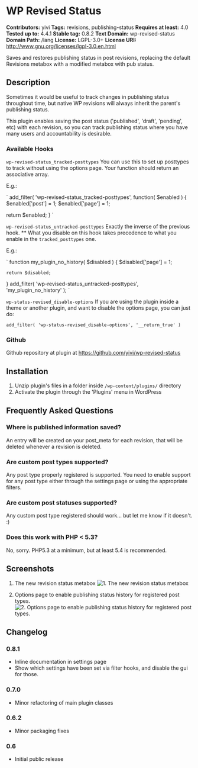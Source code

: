 # WP Revised Status #
**Contributors:** yivi
**Tags:** revisions, publishing-status
**Requires at least:** 4.0
**Tested up to:** 4.4.1
**Stable tag:** 0.8.2
**Text Domain:** wp-revised-status
**Domain Path:** /lang
**License:** LGPL-3.0+
**License URI:** http://www.gnu.org/licenses/lgpl-3.0.en.html


Saves and restores publishing status in post revisions, replacing the default Revisions metabox with a modified metabox with pub status.

## Description ##

Sometimes it would be useful to track changes in publishing status throughout time, but native WP revisions will always inherit the parent's publishing status.

This plugin enables saving the post status ('published', 'draft', 'pending', etc) with each revision, so you can track publishing status where you have many users and accountability is desirable.

### Available Hooks ###

`wp-revised-status_tracked-posttypes`
You can use this to set up posttypes to track without using the options page. Your function should return an associative array.

E.g.: 

`
 add_filter( 'wp-revised-status_tracked-posttypes', function( $enabled ) {
 $enabled['post'] = 1;
 $enabled['page'] = 1;
 
 return $enabled;
 }
`

`wp-revised-status_untracked-posttypes`
Exactly the inverse of the previous hook. ** What you disable on this hook takes precedence to what you enable in the `tracked_posttypes` one.

E.g.:

`
function my_plugin_no_history( $disabled ) {
    $disabled['page'] = 1;
    
    return $disabled;
}
add_filter( 'wp-revised-status_untracked-posttypes', 'my_plugin_no_history' );
`

`wp-status-revised_disable-options`
If you are using the plugin inside a theme or another plugin, and want to disable the options page, you can just do:

`add_filter( 'wp-status-revised_disable-options', '__return_true' )`


### Github ###
Github repository at plugin at https://github.com/yivi/wp-revised-status

## Installation ##

1. Unzip plugin's files in a folder inside `/wp-content/plugins/` directory
1. Activate the plugin through the 'Plugins' menu in WordPress

## Frequently Asked Questions ##

### Where is published information saved? ###
An entry will be created on your post_meta for each revision, that will be deleted whenever a revision is deleted.

### Are custom post types supported? ###
Any post type properly registered is supported. You need to enable support for any post type either through the settings page or using the appropriate filters.

### Are custom post statuses supported? ###
Any custom post type registered should work... but let me know if it doesn't. :)

### Does this work with PHP < 5.3? ###
No, sorry. PHP5.3 at a minimum, but at least 5.4 is recommended.

## Screenshots ##

1. The new revision status metabox
![1. The new revision status metabox](https://ps.w.org/revised-publishing-status/assets/screenshot-1.png)

2. Options page to enable publishing status history for registered post types.
![2. Options page to enable publishing status history for registered post types.](https://ps.w.org/revised-publishing-status/assets/screenshot-2.png)


## Changelog ##

### 0.8.1 ###
* Inline documentation in settings page
* Show which settings have been set via filter hooks, and disable the gui for those.

### 0.7.0 ###
* Minor refactoring of main plugin classes

### 0.6.2 ###
* Minor packaging fixes

### 0.6 ###
* Initial public release